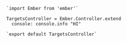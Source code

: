     `import Ember from 'ember'`

    TargetsController = Ember.Controller.extend
      console: console.info "HI"

    `export default TargetsController`
